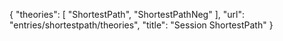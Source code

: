 {
    "theories": [
        "ShortestPath",
        "ShortestPathNeg"
    ],
    "url": "entries/shortestpath/theories",
    "title": "Session ShortestPath"
}